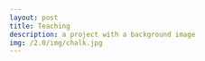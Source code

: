```yaml
---
layout: post
title: Teaching
description: a project with a background image
img: /2.0/img/chalk.jpg
---
```

